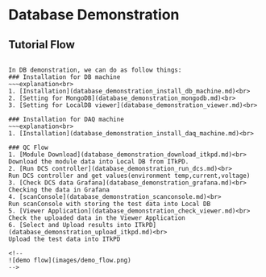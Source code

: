 # Database Demonstration

## Tutorial Flow
~~~explanation

In DB demonstration, we can do as follow things:
### Installation for DB machine
~~~explanation<br>
1. [Installation](database_demonstration_install_db_machine.md)<br>
2. [Setting for MongoDB](database_demonstration_mongodb.md)<br>
3. [Setting for LocalDB viewer](database_demonstration_viewer.md)<br>

### Installation for DAQ machine
~~~explanation<br>
1. [Installation](database_demonstration_install_daq_machine.md)<br>

### QC Flow
1. [Module Download](database_demonstration_download_itkpd.md)<br>
Download the module data into Local DB from ITkPD.
2. [Run DCS controller](database_demonstration_run_dcs.md)<br>
Run DCS controller and get values(environment temp,current,voltage)
3. [Check DCS data Grafana](database_demonstration_grafana.md)<br>
Checking the data in Grafana
4. [scanConsole](database_demonstration_scanconsole.md)<br>
Run scanConsole with storing the test data into Local DB
5. [Viewer Application](database_demonstration_check_viewer.md)<br>
Check the uploaded data in the Viewer Application
6. [Select and Upload results into ITkPD](database_demonstration_upload_itkpd.md)<br>
Upload the test data into ITkPD

<!--
![demo flow](images/demo_flow.png)
-->
